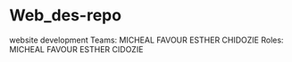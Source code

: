 # Web_des-repo
website development
Teams:
  MICHEAL
  FAVOUR
  ESTHER
  CHIDOZIE
Roles:
  MICHEAL
  FAVOUR
  ESTHER
  CIDOZIE
